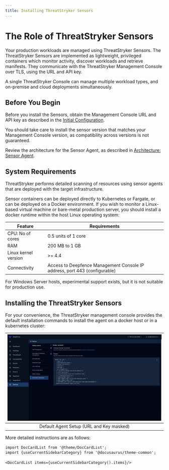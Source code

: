 ```yaml
---
title: Installing ThreatStryker Sensors
---
```


# The Role of ThreatStryker Sensors

Your production workloads are managed using ThreatStryker Sensors.  The ThreatStryker Sensors are implemented as lightweight, privileged containers which monitor activity, discover workloads and retrieve manifests.  They communicate with the ThreatStryker Management Console over TLS, using the URL and API key.

A single ThreatStryker Console can manage multiple workload types, and on-premise and cloud deployments simultaneously.

## Before You Begin

Before you install the Sensors, obtain the Management Console URL and API key as described in the [Initial Configuration](/docs/console/initial-configuration).

You should take care to install the sensor version that matches your Management Console version, as compatibility across versions is not guaranteed.

Review the architecture for the Sensor Agent, as described in [Architecture: Sensor Agent](/docs/architecture/sensors).

## System Requirements

ThreatStryker performs detailed scanning of resources using sensor agents that are deployed with the target infrastructure.

Sensor containers can be deployed directly to Kubernetes or Fargate, or can be deployed on a Docker environment.  If you wish to monitor a Linux-based virtual machine or bare-metal production server, you should install a docker runtime within the host Linux operating system:

| Feature              | Requirements                                                               |
|----------------------|----------------------------------------------------------------------------|
| CPU: No of cores     | 0.5 units of 1 core                                                        |
| RAM                  | 200 MB to 1 GB                                                             |
| Linux kernel version | >= 4.4                                                                     |
| Connectivity         | Access to Deepfence Management Console IP address, port 443 (configurable) |

For Windows Server hosts, experimental support exists, but it is not suitable for production use.

## Installing the ThreatStryker Sensors

For your convenience, the ThreatStryker management console provides the default installation commands to install the agent on a docker host or in a kubernetes cluster:

| ![Agent Setup](../img/agent-setup-2.png) |
|:----------------------------------------:|
| Default Agent Setup (URL and Key masked) |

More detailed instructions are as follows:

```mdx-code-block
import DocCardList from '@theme/DocCardList';
import {useCurrentSidebarCategory} from '@docusaurus/theme-common';

<DocCardList items={useCurrentSidebarCategory().items}/>
```